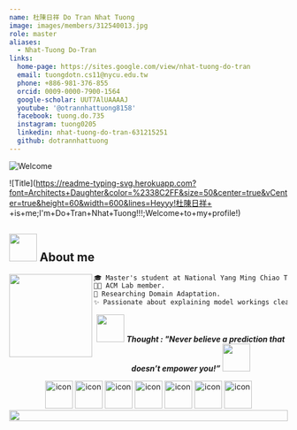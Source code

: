 ```yaml
---
name: 杜陳日祥 Do Tran Nhat Tuong
image: images/members/312540013.jpg 
role: master
aliases:
  - Nhat-Tuong Do-Tran
links:
  home-page: https://sites.google.com/view/nhat-tuong-do-tran
  email: tuongdotn.cs11@nycu.edu.tw
  phone: +886-981-376-855
  orcid: 0009-0000-7900-1564
  google-scholar: UUT7AlUAAAAJ
  youtube: '@otrannhattuong8158'
  facebook: tuong.do.735
  instagram: tuong0205
  linkedin: nhat-tuong-do-tran-631215251
  github: dotrannhattuong
---
```


<!--horizontal divider(gradiant)-->
![Welcome](https://user-images.githubusercontent.com/73097560/115834477-dbab4500-a447-11eb-908a-139a6edaec5c.gif)

![Title](https://readme-typing-svg.herokuapp.com?font=Architects+Daughter&color=%2338C2FF&size=50&center=true&vCenter=true&height=60&width=600&lines=Heyyy!杜陳日祥+ +is+me;I'm+Do+Tran+Nhat+Tuong!!!;Welcome+to+my+profile!)

## <picture><img src = "https://github.com/7oSkaaa/7oSkaaa/blob/main/Images/about_me.gif?raw=true" width = 50px></picture> About me

<!-- Information -->
<img align="left" height="150" src="https://media.giphy.com/media/SWoSkN6DxTszqIKEqv/giphy.gif"/>

<!-- Description -->
```diff
🎓 Master's student at National Yang Ming Chiao Tung University.
👨‍💻 ACM Lab member.
🤩 Researching Domain Adaptation.
✨ Passionate about explaining model workings clearly.
```

<!-- <table align="left">
<tr border="none">
<td width="50%" align="left">
<img align="left" height="200" src="https://media.giphy.com/media/SWoSkN6DxTszqIKEqv/giphy.gif"/>
</td>

<td width="50%" align="left">

```
🎓 Master student at National Yang Ming Chiao Tung University.
👨‍💻 Member at the ACM Lab.
🤩 Research Interest in Domain Adaptation.
🚀 Optimizing web pages.
✨ If you care what's happen in model work, you can explain it.
```

</td>
</tr>
</table> -->

<div align="center">
<img src="https://media.giphy.com/media/gH3LO09IOiZIqePwv9/giphy.gif" width="50" /> <b><i align="center">Thought : "Never believe a prediction that doesn’t empower you!”</i></b> <img src="https://media.giphy.com/media/qjqUcgIyRjsl2/giphy.gif" width="50" />
</div>

<!-- Languages -->
<!-- <img src="https://i.imgur.com/dBaSKWF.gif" height="20" width="100%"> -->

<!-- ## <img src="https://media.giphy.com/media/M4NykXxUE0HAcK7UJ6/giphy.gif" width="50px"></img> Languages and Tools -->

<p align="center"> 
 <!-- <img src="https://komarev.com/ghpvc/?username=dotrannhattuong&label=Profile%20views&color=0e75b6&style=flat" alt="Supravat-mondal" />  -->

<div align="center">
  <img src="https://media.giphy.com/media/TEnXkcsHrP4YedChhA/giphy.gif" alt="icon" width="50" height="50" />
  <img src="https://techstack-generator.vercel.app/python-icon.svg" alt="icon" width="50" height="50" />
  <img src="https://techstack-generator.vercel.app/react-icon.svg" alt="icon" width="50" height="50" />
  <img src="https://techstack-generator.vercel.app/docker-icon.svg" alt="icon" width="50" height="50" />
  <img src="https://techstack-generator.vercel.app/redux-icon.svg" alt="icon" width="50" height="50" />
  <img src="https://techstack-generator.vercel.app/github-icon.svg" alt="icon" width="50" height="50" />
  <img src="https://techstack-generator.vercel.app/graphql-icon.svg" alt="icon" width="50" height="50" />
</div>

<img src="https://i.imgur.com/dBaSKWF.gif" height="20" width="100%">

<!-- Connections
<img src="https://i.imgur.com/dBaSKWF.gif" height="20" width="100%">

## <img src="https://media.giphy.com/media/iY8CRBdQXODJSCERIr/giphy.gif" width="50px"></img> Connect with me 🤝

<p align="center">

 <div align="center"  class="icons-social" style="margin-left: 10px;">
        <a style="margin-left: 10px;"  target="_blank" href="https://www.linkedin.com/in/nhat-tuong-do-tran-631215251/">
			<img src="https://img.icons8.com/doodle/40/000000/linkedin--v2.png"></a>
        <a style="margin-left: 10px;" target="_blank" href="https://github.com/dotrannhattuong">
		  <img src="https://img.icons8.com/doodle/40/000000/github--v1.png"></a>
        <a style="margin-left: 10px;" target="_blank" href="https://www.instagram.com/tuong0205/">
			<img src="https://img.icons8.com/doodle/40/000000/instagram-new--v2.png"></a>
		<a style="margin-left: 10px;" target="_blank" href="https://www.youtube.com/@otrannhattuong8158">
				<img src="https://img.icons8.com/doodle/1x/youtube--v2.png" ></a>      </div>

</p> -->
